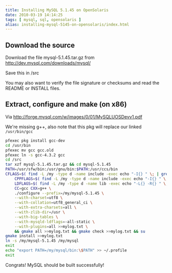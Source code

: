 ```yaml
---
title: Installing MySQL 5.1.45 on OpenSolaris
date: 2010-03-19 14:14:25
tags: [ mysql, sql, opensolaris ]
alias: installing-mysql-5145-on-opensolaris/index.html
---
```


## Download the source

Download the file mysql-5.1.45.tar.gz from http://dev.mysql.com/downloads/mysql/

Save this in /src

You may also want to verify the file signature or checksums and read the README or INSTALL files.

## Extract, configure and make (on x86)

Via http://forge.mysql.com/w/images/0/01/MySQLUOSDevv1.pdf

We're missing g++, also note that this pkg will replace our linked `/usr/bin/gcc`

```sh
pfexec pkg install gcc-dev
cd /usr/bin
pfexec mv gcc gcc.old
pfexec ln -s gcc-4.3.2 gcc
cd /src
tar xzf mysql-5.1.45.tar.gz && cd mysql-5.1.45
PATH=/usr/sfw/bin:/usr/gnu/bin:$PATH:/usr/ccs/bin
CFLAGS=$( find -L /my -type d -name include -exec echo "-I{} " \; | grep -v "[.][0-9]" | grep -v "pth" | tr -d '\n' ) \
	CPPFLAGS=$( find -L /my -type d -name include -exec echo "-I{} " \; | grep -v "[.][0-9]" | grep -v "pth" | tr -d '\n' ) \
	LDFLAGS=$( find -L /my -type d -name lib -exec echo "-L{} -R{} " \; | grep -v "[.][0-9]" | tr -d '\n' ) \
	CC=gcc CXX=g++ \
	./configure --prefix=/my/mysql-5.1.45 \
	--with-charset=utf8 \
	--with-collation=utf8_general_ci \
	--with-extra-charsets=all \
	--with-zlib-dir=/usr \
	--with-big-tables \
	--with-mysqld-ldflags=-all-static \
	--with-plugins=all >>mylog.txt \
	&& gmake all >>mylog.txt && gmake check >>mylog.txt && su
gmake install >>mylog.txt
ln -s /my/mysql-5.1.45 /my/mysql
exit
echo "export PATH=/my/mysql/bin:\$PATH" >> ~/.profile
exit
```

Congrats! MySQL should be built successfully!
